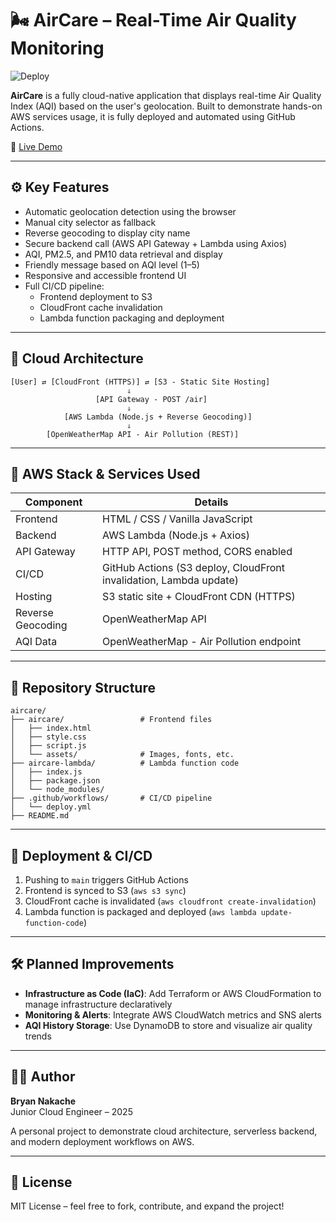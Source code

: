 # 🌬️ AirCare – Real-Time Air Quality Monitoring

![Deploy](https://github.com/carmelo0511/aircare/actions/workflows/deploy.yml/badge.svg)

**AirCare** is a fully cloud-native application that displays real-time Air Quality Index (AQI) based on the user's geolocation. Built to demonstrate hands-on AWS services usage, it is fully deployed and automated using GitHub Actions.

🔗 [Live Demo](https://d385ybljdjmh2o.cloudfront.net)

---

## ⚙️ Key Features

- Automatic geolocation detection using the browser
- Manual city selector as fallback
- Reverse geocoding to display city name
- Secure backend call (AWS API Gateway + Lambda using Axios)
- AQI, PM2.5, and PM10 data retrieval and display
- Friendly message based on AQI level (1–5)
- Responsive and accessible frontend UI
- Full CI/CD pipeline:
  - Frontend deployment to S3
  - CloudFront cache invalidation
  - Lambda function packaging and deployment

---

## 🧱 Cloud Architecture

```plaintext
[User] ⇄ [CloudFront (HTTPS)] ⇄ [S3 - Static Site Hosting]
                          ⇓
                   [API Gateway - POST /air]
                          ⇓
            [AWS Lambda (Node.js + Reverse Geocoding)]
                          ⇓
        [OpenWeatherMap API - Air Pollution (REST)]
```

---

## 🧰 AWS Stack & Services Used

| Component         | Details                                     |
|------------------|---------------------------------------------|
| Frontend         | HTML / CSS / Vanilla JavaScript             |
| Backend          | AWS Lambda (Node.js + Axios)                |
| API Gateway      | HTTP API, POST method, CORS enabled         |
| CI/CD            | GitHub Actions (S3 deploy, CloudFront invalidation, Lambda update) |
| Hosting          | S3 static site + CloudFront CDN (HTTPS)     |
| Reverse Geocoding| OpenWeatherMap API                          |
| AQI Data         | OpenWeatherMap - Air Pollution endpoint     |

---

## 📁 Repository Structure

```plaintext
aircare/
├── aircare/                 # Frontend files
│   ├── index.html
│   ├── style.css
│   ├── script.js
│   └── assets/              # Images, fonts, etc.
├── aircare-lambda/          # Lambda function code
│   ├── index.js
│   ├── package.json
│   └── node_modules/
├── .github/workflows/       # CI/CD pipeline
│   └── deploy.yml
├── README.md
```

---

## 🚀 Deployment & CI/CD

1. Pushing to `main` triggers GitHub Actions
2. Frontend is synced to S3 (`aws s3 sync`)
3. CloudFront cache is invalidated (`aws cloudfront create-invalidation`)
4. Lambda function is packaged and deployed (`aws lambda update-function-code`)

---

## 🛠️ Planned Improvements

- **Infrastructure as Code (IaC)**: Add Terraform or AWS CloudFormation to manage infrastructure declaratively
- **Monitoring & Alerts**: Integrate AWS CloudWatch metrics and SNS alerts
- **AQI History Storage**: Use DynamoDB to store and visualize air quality trends

---

## 👨‍💻 Author

**Bryan Nakache**  
Junior Cloud Engineer – 2025

A personal project to demonstrate cloud architecture, serverless backend, and modern deployment workflows on AWS.

---

## 📄 License

MIT License – feel free to fork, contribute, and expand the project!
